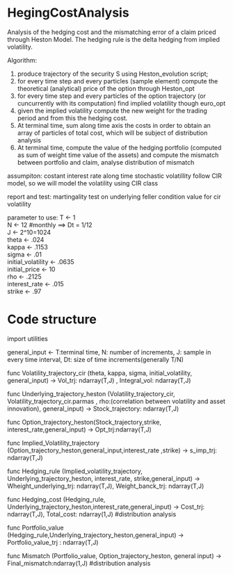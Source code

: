 # HegingCostAnalysis
Analysis of the hedging cost and the mismatching error of a claim priced through Heston Model. The hedging rule is the delta hedging from implied volatility.


Algorithm:
   1) produce trajectory of the security S  using Heston_evolution script;
   2) for every time step and every particles (sample element) compute the theoretical (analytical) price of the option through Heston_opt
   3) for every time step and every particles of the option trajectory (or cuncurrently with its computation) find implied volatility though euro_opt
   4) given the implied volatility compute the new weight for the trading period and from this the hedging cost.
   5) At terminal time, sum along time axis the costs in order to obtain an array of particles of total cost, which will be subject of distribution analysis
   6) At terminal time, compute the value of the hedging portfolio (computed as sum of weight time value of the assets) and compute the mismatch between portfolio and claim,  analyse distribution of mismatch

assumpiton:
    costant interest rate along time
    stochastic volatillity follow CIR model, so we will model the volatility using CIR class

report and test:
    martingality test on underlying
    feller condition value for cir volatility

parameter to use:
    T <- 1 <br>
    N <- 12 #monthly ==> Dt = 1/12 <br>
    J <- 2^10=1024 <br>
    theta <- .024 <br>
    kappa <- .1153 <br>
    sigma <- .01 <br>
    initial_volatility <- .0635 <br>
    initial_price <- 10 <br>
    rho <- .2125 <br>
    interest_rate <- .015 <br>
    strike <- .97 <br>

# Code structure

import utilities

general_input <- T:terminal time, N: number of increments, J: sample in every time interval, Dt: size of time increments(generally T/N)

func Volatility_trajectory_cir (theta, kappa, sigma, initial_volatility, general_input) -> Vol_trj: ndarray(T,J)  , Integral_vol: ndarray(T,J)

func Underlying_trajectory_heston (Volatility_trajectory_cir, Volatility_trajectory_cir.parmas , rho:(correlation between volatility and asset innovation), general_input) -> Stock_trajectory: ndarray(T,J)

func Option_trajectory_heston(Stock_trajectory,strike, interest_rate,general_input) -> Opt_trj:ndarray(T,J)

func Implied_Volatility_trajectory (Option_trajectory_heston,general_input,interest_rate ,strike) -> s_imp_trj: ndarray(T,J)

func Hedging_rule (Implied_volatility_trajectory, Underlying_trajectory_heston, interest_rate, strike,general_input) -> Wheight_underlying_trj: ndarray(T,J),  Weight_banck_trj: ndarray(T,J)

func Hedging_cost (Hedging_rule, Underlying_trajectory_heston,interest_rate,general_input) -> Cost_trj: ndarray(T,J), Total_cost: ndarray(1,J) #distribution analysis

func Portfolio_value (Hedging_rule,Underlying_trajectory_heston,general_input) -> Portfolio_value_trj : ndarray(T,J)

func Mismatch (Portfolio_value, Option_trajectory_heston, general input) -> Final_mismatch:ndarray(1,J)   #distribution analysis
